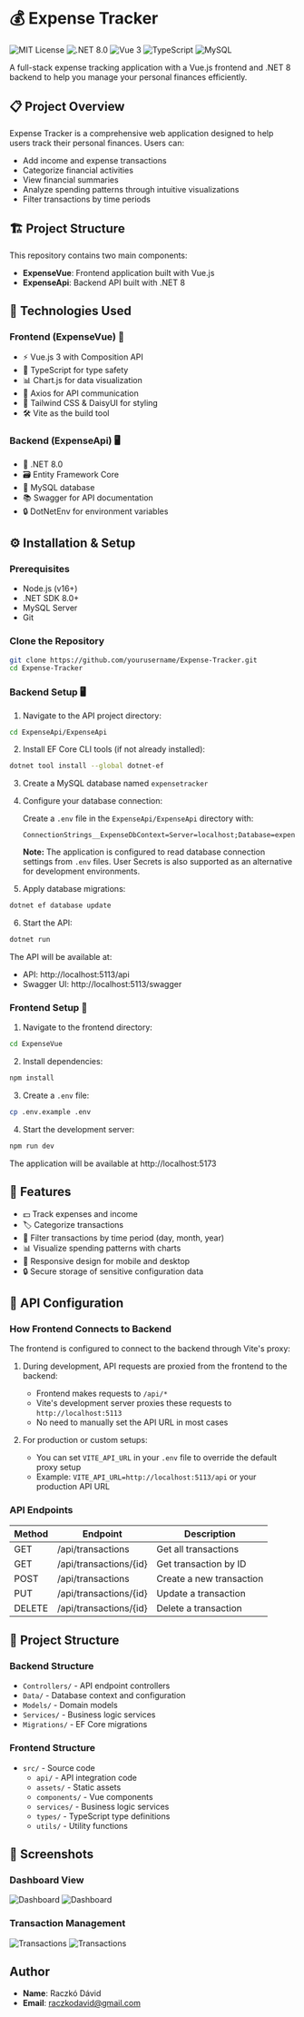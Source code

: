 # 💰 Expense Tracker

![MIT License](https://img.shields.io/badge/license-MIT-blue.svg) ![.NET 8.0](https://img.shields.io/badge/.NET-8.0-512BD4) ![Vue 3](https://img.shields.io/badge/Vue-3.0-4FC08D) ![TypeScript](https://img.shields.io/badge/TypeScript-4.5+-3178C6) ![MySQL](https://img.shields.io/badge/MySQL-8.0+-4479A1)

A full-stack expense tracking application with a Vue.js frontend and .NET 8 backend to help you manage your personal finances efficiently.

## 📋 Project Overview

Expense Tracker is a comprehensive web application designed to help users track their personal finances. Users can:

- Add income and expense transactions
- Categorize financial activities
- View financial summaries
- Analyze spending patterns through intuitive visualizations
- Filter transactions by time periods

## 🏗️ Project Structure

This repository contains two main components:

- **ExpenseVue**: Frontend application built with Vue.js
- **ExpenseApi**: Backend API built with .NET 8

## 🚀 Technologies Used

### Frontend (ExpenseVue) 🎨

- ⚡ Vue.js 3 with Composition API
- 📝 TypeScript for type safety
- 📊 Chart.js for data visualization
- 🔄 Axios for API communication
- 🎨 Tailwind CSS & DaisyUI for styling
- 🛠️ Vite as the build tool

### Backend (ExpenseApi) 🖥️

- 🔷 .NET 8.0
- 🗃️ Entity Framework Core
- 🐬 MySQL database
- 📚 Swagger for API documentation
- 🔒 DotNetEnv for environment variables

## ⚙️ Installation & Setup

### Prerequisites

- Node.js (v16+)
- .NET SDK 8.0+
- MySQL Server
- Git

### Clone the Repository

```bash
git clone https://github.com/yourusername/Expense-Tracker.git
cd Expense-Tracker
```

### Backend Setup 🖥️

1. Navigate to the API project directory:

```bash
cd ExpenseApi/ExpenseApi
```

2. Install EF Core CLI tools (if not already installed):

```bash
dotnet tool install --global dotnet-ef
```

3. Create a MySQL database named `expensetracker`

4. Configure your database connection:

   Create a `.env` file in the `ExpenseApi/ExpenseApi` directory with:

   ```
   ConnectionStrings__ExpenseDbContext=Server=localhost;Database=expensetracker;Uid=YOUR_USERNAME;Pwd=YOUR_PASSWORD;
   ```

   **Note:** The application is configured to read database connection settings from `.env` files. User Secrets is also supported as an alternative for development environments.

5. Apply database migrations:

```bash
dotnet ef database update
```

6. Start the API:

```bash
dotnet run
```

The API will be available at:

- API: http://localhost:5113/api
- Swagger UI: http://localhost:5113/swagger

### Frontend Setup 🎨

1. Navigate to the frontend directory:

```bash
cd ExpenseVue
```

2. Install dependencies:

```bash
npm install
```

3. Create a `.env` file:

```bash
cp .env.example .env
```

4. Start the development server:

```bash
npm run dev
```

The application will be available at http://localhost:5173

## 📱 Features

- 💵 Track expenses and income
- 🏷️ Categorize transactions
- 📅 Filter transactions by time period (day, month, year)
- 📊 Visualize spending patterns with charts
- 📱 Responsive design for mobile and desktop
- 🔒 Secure storage of sensitive configuration data

## 🔄 API Configuration

### How Frontend Connects to Backend

The frontend is configured to connect to the backend through Vite's proxy:

1. During development, API requests are proxied from the frontend to the backend:

   - Frontend makes requests to `/api/*`
   - Vite's development server proxies these requests to `http://localhost:5113`
   - No need to manually set the API URL in most cases

2. For production or custom setups:
   - You can set `VITE_API_URL` in your `.env` file to override the default proxy setup
   - Example: `VITE_API_URL=http://localhost:5113/api` or your production API URL

### API Endpoints

| Method | Endpoint               | Description              |
| ------ | ---------------------- | ------------------------ |
| GET    | /api/transactions      | Get all transactions     |
| GET    | /api/transactions/{id} | Get transaction by ID    |
| POST   | /api/transactions      | Create a new transaction |
| PUT    | /api/transactions/{id} | Update a transaction     |
| DELETE | /api/transactions/{id} | Delete a transaction     |

## 📁 Project Structure

### Backend Structure

- `Controllers/` - API endpoint controllers
- `Data/` - Database context and configuration
- `Models/` - Domain models
- `Services/` - Business logic services
- `Migrations/` - EF Core migrations

### Frontend Structure

- `src/` - Source code
  - `api/` - API integration code
  - `assets/` - Static assets
  - `components/` - Vue components
  - `services/` - Business logic services
  - `types/` - TypeScript type definitions
  - `utils/` - Utility functions

## 📸 Screenshots

### Dashboard View

![Dashboard](./screenshots/dashboard.png)
![Dashboard](./screenshots/dashboard2.png)

### Transaction Management

![Transactions](./screenshots/add-transaction.png)
![Transactions](./screenshots/edit-transaction.png)

## Author

- **Name**: Raczkó Dávid
- **Email**: [raczkodavid@gmail.com](mailto:raczko.david@gmail.com)
